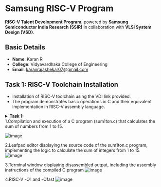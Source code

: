 # Samsung RISC-V Program  

**RISC-V Talent Development Program**, powered by **Samsung Semiconductor India Research (SSIR)** in collaboration with **VLSI System Design (VSD)**.  

## Basic Details  
- **Name**: Karan R  
- **College**: Vidyavardhaka College of Engineering  
- **Email**: karanrajashekar07@gmail.com  

## Task 1: RISC-V Toolchain Installation 
- Installation of RISC-V toolchain using the VDI link provided.
- The program demonstrates basic operations in C and their equivalent implementation in RISC-V assembly language.  
<details>
<summary> <b>Task 1:</b>
<br>
1.Compilation and execution of a C program (sum1ton.c) that calculates the sum of numbers from 1 to 15.
  
![image](https://github.com/user-attachments/assets/92581395-3c0d-4253-84b3-d23bfcf6ffe5)
  
2.Leafpad editor displaying the source code of the sum1ton.c program, implementing the logic to calculate the sum of integers from 1 to 15.
![image](https://github.com/user-attachments/assets/71f9f5e8-56af-4034-b858-d67c87dab718)

3.Terminal window displaying disassembled output, including the assembly instructions of the compiled C program
![image](https://github.com/user-attachments/assets/0926616e-90bf-466b-8b4e-4a43febf0452)

4.RISC-V  -O1 and -Ofast
![image](https://github.com/user-attachments/assets/b8e75b6f-855f-4402-8d46-62c50067b565)
</summary>
## Task 2: RISC-V Toolchain Installation 
Compilation and Optimization: A C program is compiled using the RISC-V GCC compiler with the -O1 and -Ofast optimization flag to observe its performance and efficiency.

Simulation with SPIKE: The compiled binary is executed in the SPIKE RISC-V simulator.

Object Dump Analysis: The RISC-V object dump of the program is generated, showing the disassembled assembly instructions and memory addresses.







  
---
